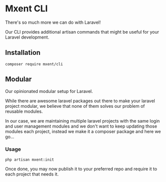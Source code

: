 # Mxent CLI

There's so much more we can do with Laravel!

Our CLI provides additional artisan commands that might be useful for your Laravel development.

## Installation

    composer require mxent/cli

## Modular

Our opinionated modular setup for Laravel.

While there are awesome laravel packages out there to make your laravel project modular, we believe that none of them solves our problem of reusable modules.

In our case, we are maintaining multiple laravel projects with the same login and user management modules and we don't want to keep updating those modules each project, instead we make it a composer package and here we go...

### Usage

    php artisan mxent:init

Once done, you may now publish it to your preferred repo and require it to each project that needs it.
